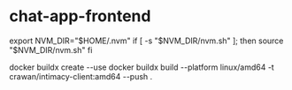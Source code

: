 # chat-app-frontend

export NVM_DIR="$HOME/.nvm"
if [ -s "$NVM_DIR/nvm.sh" ]; then
source "$NVM_DIR/nvm.sh"
fi

docker buildx create --use
docker buildx build --platform linux/amd64 -t crawan/intimacy-client:amd64 --push .
